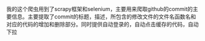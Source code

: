    我的这个爬虫用到了scrapy框架和selenium，主要用来爬取github的commit的主要信息。主要提取了commit的标题，描述，所包含的修改文件的文件名函数名和对应的代码的增加和删除部分。同时提供自动登录的，自动点击缓存的代码，自动下拉
